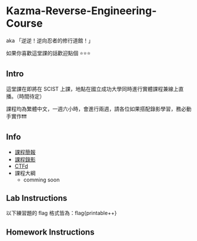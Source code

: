 # Kazma-Reverse-Engineering-Course
aka 「逆逆！逆向忍者的修行道館！」

如果你喜歡這堂課的話歡迎點個 ⭐️⭐️⭐️

## Intro
這堂課在即將在 SCIST 上課，地點在國立成功大學同時進行實體課程兼線上直播。（時間待定）

課程均為繁體中文，一週六小時，會進行兩週，請各位如果搭配錄影學習，務必動手實作❗️❗️❗️

## Info
- [課程簡報](https://docs.google.com/presentation/d/1rkl27CA_TxjonKm0oS7LYui6ryPNK7bPPjITfA_HNEs/edit?usp=sharing)
- [課程錄影]()
- [CTFd]()
- 課程大綱
  - comming soon
 
## Lab Instructions
以下練習題的 flag 格式皆為：flag{printable++}

## Homework Instructions
